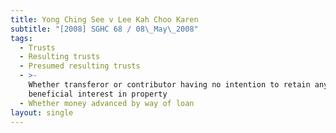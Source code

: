 ```yaml
---
title: Yong Ching See v Lee Kah Choo Karen
subtitle: "[2008] SGHC 68 / 08\_May\_2008"
tags:
  - Trusts
  - Resulting trusts
  - Presumed resulting trusts
  - >-
    Whether transferor or contributor having no intention to retain any
    beneficial interest in property
  - Whether money advanced by way of loan
layout: single
---
```


